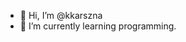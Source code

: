 - 👋 Hi, I’m @kkarszna
- 🌱 I’m currently learning programming.



<!---
kkarszna/kkarszna is a ✨ special ✨ repository because its `README.md` (this file) appears on your GitHub profile.
You can click the Preview link to take a look at your changes.
--->
